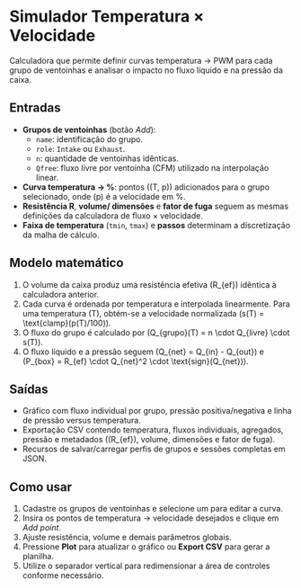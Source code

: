 # Simulador Temperatura × Velocidade

Calculadora que permite definir curvas temperatura → PWM para cada grupo de ventoinhas e analisar o impacto no fluxo líquido e na pressão da caixa.

## Entradas

- **Grupos de ventoinhas** (botão *Add*):
  - `name`: identificação do grupo.
  - `role`: `Intake` ou `Exhaust`.
  - `n`: quantidade de ventoinhas idênticas.
  - `Qfree`: fluxo livre por ventoinha (CFM) utilizado na interpolação linear.
- **Curva temperatura → %**: pontos \((T, p)\) adicionados para o grupo selecionado, onde \(p\) é a velocidade em %.
- **Resistência R**, **volume/ dimensões** e **fator de fuga** seguem as mesmas definições da calculadora de fluxo × velocidade.
- **Faixa de temperatura** (`tmin`, `tmax`) e **passos** determinam a discretização da malha de cálculo.

## Modelo matemático

1. O volume da caixa produz uma resistência efetiva \(R_{ef}\) idêntica à calculadora anterior.
2. Cada curva é ordenada por temperatura e interpolada linearmente. Para uma temperatura \(T\), obtém-se a velocidade normalizada \(s(T) = \text{clamp}(p(T)/100)\).
3. O fluxo do grupo é calculado por \(Q_{grupo}(T) = n \cdot Q_{livre} \cdot s(T)\).
4. O fluxo líquido e a pressão seguem \(Q_{net} = Q_{in} - Q_{out}\) e \(P_{box} = R_{ef} \cdot Q_{net}^2 \cdot \text{sign}(Q_{net})\).

## Saídas

- Gráfico com fluxo individual por grupo, pressão positiva/negativa e linha de pressão versus temperatura.
- Exportação CSV contendo temperatura, fluxos individuais, agregados, pressão e metadados (\(R_{ef}\), volume, dimensões e fator de fuga).
- Recursos de salvar/carregar perfis de grupos e sessões completas em JSON.

## Como usar

1. Cadastre os grupos de ventoinhas e selecione um para editar a curva.
2. Insira os pontos de temperatura → velocidade desejados e clique em *Add point*.
3. Ajuste resistência, volume e demais parâmetros globais.
4. Pressione **Plot** para atualizar o gráfico ou **Export CSV** para gerar a planilha.
5. Utilize o separador vertical para redimensionar a área de controles conforme necessário.

